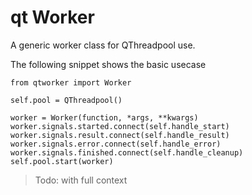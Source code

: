 # qt Worker

A generic worker class for QThreadpool use.


The following snippet shows the basic usecase
```
from qtworker import Worker

self.pool = QThreadpool()

worker = Worker(function, *args, **kwargs)
worker.signals.started.connect(self.handle_start)
worker.signals.result.connect(self.handle_result)
worker.signals.error.connect(self.handle_error)
worker.signals.finished.connect(self.handle_cleanup)
self.pool.start(worker)
```

> Todo: with full context